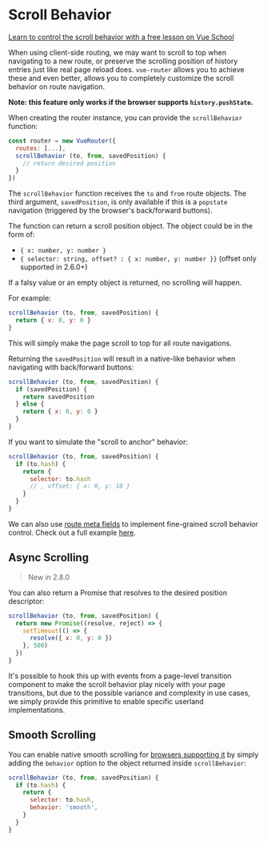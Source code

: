 # Scroll Behavior

<div class="vueschool"><a href="https://vueschool.io/lessons/how-to-control-the-scroll-behavior-of-vue-router?friend=vuerouter" target="_blank" rel="sponsored noopener" title="Learn how to control the scroll behavior on Vue School">Learn to control the scroll behavior with a free lesson on Vue School</a></div>

When using client-side routing, we may want to scroll to top when navigating to a new route, or preserve the scrolling position of history entries just like real page reload does. `vue-router` allows you to achieve these and even better, allows you to completely customize the scroll behavior on route navigation.

**Note: this feature only works if the browser supports `history.pushState`.**

When creating the router instance, you can provide the `scrollBehavior` function:

```js
const router = new VueRouter({
  routes: [...],
  scrollBehavior (to, from, savedPosition) {
    // return desired position
  }
})
```

The `scrollBehavior` function receives the `to` and `from` route objects. The third argument, `savedPosition`, is only available if this is a `popstate` navigation (triggered by the browser's back/forward buttons).

The function can return a scroll position object. The object could be in the form of:

- `{ x: number, y: number }`
- `{ selector: string, offset? : { x: number, y: number }}` (offset only supported in 2.6.0+)

If a falsy value or an empty object is returned, no scrolling will happen.

For example:

```js
scrollBehavior (to, from, savedPosition) {
  return { x: 0, y: 0 }
}
```

This will simply make the page scroll to top for all route navigations.

Returning the `savedPosition` will result in a native-like behavior when navigating with back/forward buttons:

```js
scrollBehavior (to, from, savedPosition) {
  if (savedPosition) {
    return savedPosition
  } else {
    return { x: 0, y: 0 }
  }
}
```

If you want to simulate the "scroll to anchor" behavior:

```js
scrollBehavior (to, from, savedPosition) {
  if (to.hash) {
    return {
      selector: to.hash
      // , offset: { x: 0, y: 10 }
    }
  }
}
```

We can also use [route meta fields](meta.md) to implement fine-grained scroll behavior control. Check out a full example [here](https://github.com/vuejs/vue-router/blob/dev/examples/scroll-behavior/app.js).

## Async Scrolling

> New in 2.8.0

You can also return a Promise that resolves to the desired position descriptor:

```js
scrollBehavior (to, from, savedPosition) {
  return new Promise((resolve, reject) => {
    setTimeout(() => {
      resolve({ x: 0, y: 0 })
    }, 500)
  })
}
```

It's possible to hook this up with events from a page-level transition component to make the scroll behavior play nicely with your page transitions, but due to the possible variance and complexity in use cases, we simply provide this primitive to enable specific userland implementations.

## Smooth Scrolling

You can enable native smooth scrolling for [browsers supporting it](https://developer.mozilla.org/en-US/docs/Web/API/ScrollToOptions/behavior) by simply adding the `behavior` option to the object returned inside `scrollBehavior`:

```js
scrollBehavior (to, from, savedPosition) {
  if (to.hash) {
    return {
      selector: to.hash,
      behavior: 'smooth',
    }
  }
}
```
